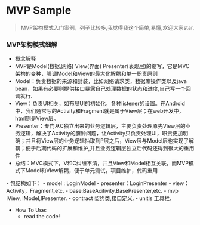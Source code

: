 # MVP Sample
> MVP架构模式入门案例，列子比较多,我觉得我这个简单,易懂,欢迎大家star.
### MVP架构模式细解 ###
- 概念解释
	<ul>
<li>MVP是Model(数据,网络) View(界面) Presenter(表现层)的缩写，它是MVC架构的变种，强调Model和View的最大化解耦和单一职责原则</li>
<li>Model：负责数据的来源和封装，比如网络请求类，数据库操作类以及java bean，如果有必要则提供接口暴露自己处理数据的状态和进度,自己写一个回调就行.</li>
<li>View：负责UI相关，如布局UI的初始化，各种listener的设置。在Android中，我们通常写的Activity和Fragment就是属于View层；在web开发中，html则是View层。</li>
<li>Presenter：专门从C独立出来的业务逻辑层，主要负责处理原先View层的业务逻辑，解决了Activity的臃肿问题，让Activity只负责处理UI，职责更加明确；并且将View层的业务逻辑抽取到P层之后，View层与Model层也实现了解耦；便于后期代码的扩展和维护,并且业务逻辑层独立后代码还得到很大的重用性</li>
<li>总结：MVC模式下，V和C纠缠不清，并且View和Model相互关联，而MVP模式下Model和VIew解耦，便于单元测试，项目维护，代码重用</li>
</ul>
- 包结构如下：
	- model : LoginModel
	- presenter：LoginPresenter
	- view：Activity，Fragment,etc.
	- base:BaseAcitivity,BasePresenter,etc.
	- mvp IView, IModel,IPresenter.
	- contract 契约类,接口定义.
	- unitls 工具栏.
	
- How To Use:
	- read the code!

	
